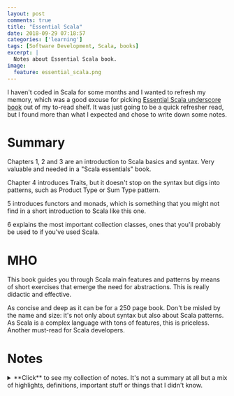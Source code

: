 ```yaml
---
layout: post
comments: true
title: "Essential Scala"
date: 2018-09-29 07:18:57
categories: ['learning']
tags: [Software Development, Scala, books]
excerpt: |
  Notes about Essential Scala book.
image:
  feature: essential_scala.png
---
```



I haven't coded in Scala for some months and I wanted to refresh my memory,
which was a good excuse for picking [Essential Scala underscore
book](https://underscore.io/training/courses/essential-scala/) out of my
to-read shelf. It was just going to be a quick refresher read, but I
found more than what I expected and chose to write down some notes.

# Summary

Chapters 1, 2 and 3 are an introduction to Scala basics and syntax. Very
valuable and needed in a "Scala essentials" book.

Chapter 4 introduces Traits, but it doesn't stop on the syntax but digs into
patterns, such as Product Type or Sum Type pattern.

5 introduces functors and monads, which is something that you might not find in
a short introduction to Scala like this one.

6 explains the most important collection classes, ones that you'll probably be
used to if you've used Scala.

# MHO

This book guides you through Scala main features and patterns by means of short
exercises that emerge the need for abstractions. This is really didactic and
effective.

As concise and deep as it can be for a 250 page book. Don't be misled by the
name and size: it's not only about syntax but also about Scala patterns. As
Scala is a complex language with tons of features, this is priceless. Another
must-read for Scala developers.

# Notes

<details>
<summary markdown="1">
**Click** to see my collection of notes. It's not a summary at all but a mix of
highlights, definitions, important stuff or things that I didn't know.
</summary>

<div markdown="1">
## 4. Modelling Data with Traits

### The Product Type Pattern

*Has-a and*: **product type**

If A has a b (with type B) and a c (with type C)

```scala
  case class A(b: B, c: C)
```

or

```scala
trait A {
  def b: B
  def c: C
}
```

### The Sum Type Pattern

*Is-a or*: **sum type**.

```scala

sealed trait A
final case class B() extends A
final case class C() extends A
```

### Algebraic Data Types

Let's see patterns beyond *has-a and* and *is-a or*.

*Is-a and*: A is a B and C:

```scala

trait B
trait C
trait A extends B with C
```

If we want to represent that some data conforms to a number of different
interfaces, instead of doing this you can be better off using a *type class*.
There are, however, several legitimate uses of this pattern:
- modularity, using what’s known as the cake pattern
- sharing implementation across several classes

*Has-a or*: A has a B or C. Two possible implementations:

```scala

trait A {
def d: D
}
sealed trait D
final case class B() extends D
final case class C() extends D
```

or

```scala

sealed trait A
final case class D(b: B) extends A
final case class E(c: C) extends A
```

### Working With Data

> **Structural recursion** is the precise opposite of the process of building an
> algebraic data type. If A has a B and C
> (the product-type pattern), to construct an A we must have a B and a C.
> The sum and product type patterns tell
> us how to combine data to make bigger data. Structural recursion says that
> if we have an A as defined before,
> we must break it into its constituent B and C that we then combine in some
> way to get closer to our desired
> answer. Structural recursion is essentially the process of breaking down
> data into smaller pieces.

#### Structural Recursion using Polymorphism

**Product Type Polymorphism Pattern**:

> If A has a b (with type B) and a c (with type C), and we want to write a method
> f returning an F, simply write the method in the usual way.

```scala

case class A(b: B, c: C) {
  def f: F = ???
}
```

> In the body of the method we must use b, c, and any method parameters to
> construct the result of type F.

**Sum Type Polymorphism Pattern**:

> If A is a B or C, and we want to write a method f returning an F, define f as
> an abstract method on A and provide concrete implementations in B and C.

```scala

sealed trait A {
  def f: F
}

final case class B() extends A {
  def f: F = ???
}
final case class C() extends A {
  def f: F = ???
}
```

#### Structural Recursion using Pattern Matching

**Product Type Pattern Matching Pattern**:

> If A has a b (with type B) and a c (with type C), and we want to write a
method f that accepts an A and returns an F, write

```scala

def f(a: A): F =
  a match {
    case A(b, c) => ???
  } 
```

> In the body of the method we use b and c to construct the result of type F.

**Sum Type Pattern Matching Pattern**:

> If A is a B or C, and we want to write a method f accepting an A and returning
> an F, define a pattern matching case for B and C.

```scala

def f(a: A): F =
  a match {
  case B() => ???
  case C() => ???
```

> **The code follows the shape of the data, and can be produced in an almost
mechanical way**

> The general rule is: if a method only depends on other fields and methods in
> a class it is a good candidate to be implemented inside the class. If the
> method depends on other data (for example, if we needed a Cook to make
> dinner) consider implementing is using pattern matching outside of the
> classes in question. If we want to have more than one implementation we
> should use pattern matching and implement it outside the classes.

> **Recursive Algebraic Data Types Pattern**

> When defining recursive algebraic data types, there must be at least two
> cases: one that is recursive, and
> one that is not. Cases that are not recursive are known as base cases. In
> code, the general skeleton is:

```scala

sealed trait RecursiveExample
final case class RecursiveCase(recursion: RecursiveExample) extends RecursiveExample
final case object BaseCase extends RecursiveExample
```

> **Recursive Structural Recursion Pattern**:
> When writing structurally recursive code on a recursive algebraic data type:
> - whenever we encounter a recursive element in the data we make a recursive
> call to our method;
and
> - whenever we encounter a base case in the data we return the identity for
> the operation we are performing.

## 5. Sequencing Computations

> **Fold Pattern**:
> For an algebraic datatype A, fold converts it to a generic type B. Fold is a structural recursion with:
> - one function parameter for each case in A
> - each function takes as parameters the fields for its associated class;
> - if A is recursive, any function parameters that refer to a recursive field take a parameter of type B .
> The right-hand side of pattern matching cases, or the polymorphic methods as appropriate, consists of
> calls to the appropriate function.

### Map, flatmap, functor, monads...

> A type like F[A] with a map method is called a functor. If a functor also has a flatMap method it is called a monad.

### Variance

> **Covariant Generic Sum Type Pattern**
> If A of type T is a B or C , and C is not generic, write

```scala

sealed trait A[+T]
final case class B[T](t: T) extends A[T]
final case object C extends A[Nothing]
```

> This pattern extends to more than one type parameter. If a type parameter is not needed for a specific
> case of a sum type, we can substitute Nothing for that parameter.

> This pattern is the most commonly used one with generic sum types. We should only use covariant types where
> the container type is immutable. If the container allows mutation we should only use invariant types.

> **Contravariant Position Pattern**
> If A of a covariant type T and a method f of A complains that T is used in a contravariant position, introduce
a type TT >: T in f .

```scala

case class A[+T] {
  def f[TT >: T](t: TT): A[TT]
}
```

## 6. Collections

## 7. Type Classes

> Type Class Pattern
> A type class is a trait with at least one type variable. The type variables specify the concrete types the
> type class instances are defined for. Methods in the trait usually use the type variables.

```scala

trait ExampleTypeClass[A] {
  def doSomething(in: A): Foo
}
```


> In Scala, a type class is just a trait. To use a type class we:
> - create implementations of that trait, called type class instances; and
> - typically we mark the type class instances as implicit values.

> Marking values as implicit tells the compiler it can supply them as a parameter to a method call if none is explicitly given. For the compiler to supply a value:
> 1. the parameter must be marked implicit in the method declaration;
> 2. there must be an implicit value available of the same type as the parameter; and
> 3. there must be only one such implicit value available.

> The compiler will look in the following places for Ordering instances:
> - the companion object of List ;
> - the companion object of Ordering ; and
> - the companion object of the type B , which is the type of elements in the list or any superclass.

> **Type Class Instance Packaging: Companion Objects**
> When defining a type class instance, if
> 1. there is a single instance for the type; and
> 2. you can edit the code for the type that you are defining the instance for
> then define the type class instance in the companion object of the type.

> **Type Class Instance Packaging: Companion Objects Part 2**
> When defining a type class instance, if
> 1. there is a single good default instance for the type; and
> 2. you can edit the code for the type that you are defining the instance for
> then define the type class instance in the companion object of the type. This allows users to override the
> instance by defining one in the local scope whilst s ll providing sensible default behaviour.

> There are four components of the type class pattern:
> - the actual type class itself;
> - the type class instances;
> - interfaces using implicit parameters; and
> - interfaces using enrichment and implicit parameters.

> **Type Class Interface Pattern**
> If the desired interface to a type class TypeClass is exactly the methods defined on the type class trait,
> define an interface on the companion object using a no-argument apply method like

```scala
object TypeClass {
  def apply[A](implicit instance: TypeClass[A]): TypeClass[A] = instance
}
```

**Type Class and Type Enrichment Pattern**

You can create an implicit class with the extra operations that you want to
add to a class instances. The implicit class constructor receives the instance,
and the operations receive implicitly the type instances. That allows invoking
the type-class pattern on any type we have an adapter as if it were a built-in
feature of the class.

> **Context Bound Syntax**
> A context bound is an annota on on a generic type variable like so:

```scala
[A : Context]
```

> It expands into a generic type parameter [A] along with an implicit parameter for a Context[A] .


</div>
</details>
